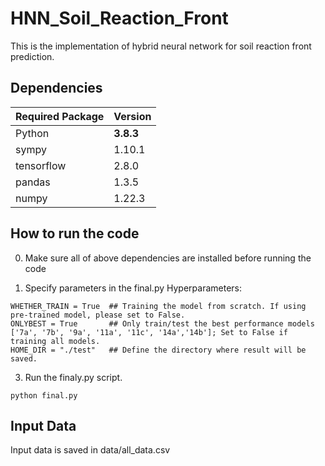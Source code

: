 # HNN_Soil_Reaction_Front

This is the implementation of hybrid neural network for soil reaction front prediction.

## Dependencies

| __Required Package__ | __Version__ |
|----------------------|-------------|
| Python               | __3.8.3__   |
| sympy                | 1.10.1      |
| tensorflow           | 2.8.0       |
| pandas               | 1.3.5       |
| numpy                | 1.22.3      |



## How to run the code
0. Make sure all of above dependencies are installed before running the code

1. Specify parameters in the final.py
Hyperparameters:
```
WHETHER_TRAIN = True  ## Training the model from scratch. If using pre-trained model, please set to False.
ONLYBEST = True       ## Only train/test the best performance models ['7a', '7b', '9a', '11a', '11c', '14a','14b']; Set to False if training all models.
HOME_DIR = "./test"   ## Define the directory where result will be saved.
```

3. Run the finaly.py script.

```
python final.py
```

## Input Data
Input data is saved in data/all_data.csv
